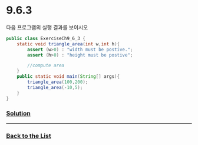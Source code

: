 # 9.6.3

다음 프로그램의 실행 결과를 보이시오

```java
public class ExerciseCh9_6_3 {
    static void triangle_area(int w,int h){
        assert (w>0) : "width must be postive.";
        assert (h>0) : "height must be postive";

        //compute area
    }
    public static void main(String[] args){
        triangle_area(100,200);
        triangle_area(-10,5);
    }
}

```

### [**Solution**](../Solutions/9.6.3.md)

___

### [**Back to the List**](../#list-of-problems)
